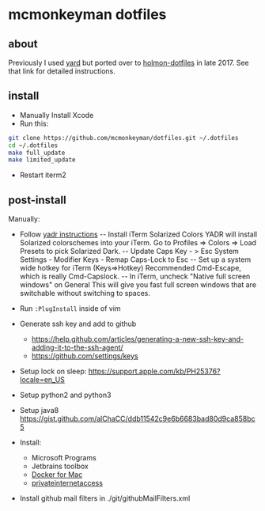 # mcmonkeyman dotfiles


## about

Previously I used [yard](https://github.com/mcmonkeyman/dotfiles-old) but ported over to [holmon-dotfiles](https://github.com/holman/dotfiles) in late 2017. See that link for detailed instructions.

## install

* Manually Install Xcode
* Run this:

```sh
git clone https://github.com/mcmonkeyman/dotfiles.git ~/.dotfiles
cd ~/.dotfiles
make full_update
make limited_update
```
* Restart iterm2

## post-install

Manually:
- Follow [yadr instructions](https://github.com/skwp/dotfiles#wait-youre-not-done-do-this)
-- Install iTerm Solarized Colors
    YADR will install Solarized colorschemes into your iTerm. Go to Profiles => Colors => Load Presets to pick Solarized Dark.
-- Update Caps Key - > Esc
 System Settings - Modifier Keys - Remap Caps-Lock to Esc 
-- Set up a system wide hotkey for iTerm (Keys=>Hotkey)
Recommended Cmd-Escape, which is really Cmd-Capslock. 
-- In iTerm, uncheck "Native full screen windows" on General
This will give you fast full screen windows that are switchable without switching to spaces.

- Run `:PlugInstall` inside of vim
- Generate ssh key and add to github
	- https://help.github.com/articles/generating-a-new-ssh-key-and-adding-it-to-the-ssh-agent/
	- https://github.com/settings/keys
- Setup lock on sleep: https://support.apple.com/kb/PH25376?locale=en_US 
- Setup python2 and python3
- Setup java8 https://gist.github.com/alChaCC/ddb11542c9e6b6683bad80d9ca858bc5
- Install:
  - Microsoft Programs
  - Jetbrains toolbox
  - [Docker for Mac](https://www.docker.com/docker-ma)
  - [privateinternetaccess](https://www.privateinternetaccess.com/installer/x/download_installer_osx)
- Install github mail filters in ./git/githubMailFilters.xml
